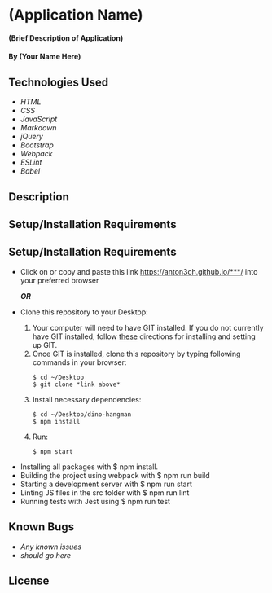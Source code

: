 # (Application Name)

#### (Brief Description of Application)

#### By (Your Name Here)

## Technologies Used

- _HTML_
- _CSS_
- _JavaScript_
- _Markdown_
- _jQuery_
- _Bootstrap_
- _Webpack_
- _ESLint_
- _Babel_


## Description

## Setup/Installation Requirements

## Setup/Installation Requirements

- Click on or copy and paste this link https://anton3ch.github.io/***/ into your preferred browser

  **_OR_**

- Clone this repository to your Desktop:
  1. Your computer will need to have GIT installed. If you do not currently have GIT installed, follow [these](https://docs.github.com/en/get-started/quickstart/set-up-git) directions for installing and setting up GIT.
  2. Once GIT is installed, clone this repository by typing following commands in your browser:
     ```
     $ cd ~/Desktop
     $ git clone *link above*
     ```
  3. Install necessary dependencies:
     ```
     $ cd ~/Desktop/dino-hangman
     $ npm install 
     ```
  4. Run:
     ```
     $ npm start
     ```


* Installing all packages with $ npm install.
* Building the project using webpack with $ npm run build
* Starting a development server with $ npm run start
* Linting JS files in the src folder with $ npm run lint
* Running tests with Jest using $ npm run test

## Known Bugs

* _Any known issues_
* _should go here_

## License